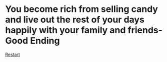 # You become rich from selling candy and live out the rest of your days happily with your family and friends- Good Ending

[Restart](lung-cancer.md)